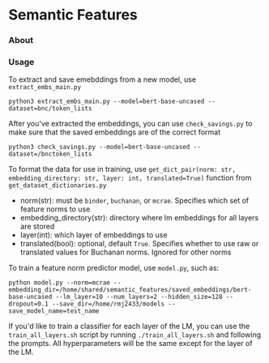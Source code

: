 # Semantic Features

### About

### Usage

To extract and save emebddings from a new model, use `extract_embs_main.py`

`python3 extract_embs_main.py --model=bert-base-uncased --dataset=bnc/token_lists`

After you've extracted the embeddings, you can use `check_savings.py` to make sure that the saved embeddings are of the correct format

`python3 check_savings.py --model=bert-base-uncased --dataset=/bnctoken_lists`

To format the data for use in training, use `get_dict_pair(norm: str, embedding_directory: str, layer: int, translated=True)` function from `get_dataset_dictionaries.py`

 - norm(str): must be `binder`, `buchanan`, or `mcrae`. Specifies which set of feature norms to use
 - embedding_directory(str): directory where lm embeddings for all layers are stored
 - layer(int): which layer of embeddings to use
 - translated(bool): optional, default `True`. Specifies whether to use raw or translated values for Buchanan norms. Ignored for other norms

To train a feature norm predictor model, use `model.py`, such as:

```
python model.py --norm=mcrae --embedding_dir=/home/shared/semantic_features/saved_embeddings/bert-base-uncased --lm_layer=10 --num_layers=2 --hidden_size=128 --dropout=0.1 --save_dir=/home/rmj2433/models --save_model_name=test_name
```

If you'd like to train a classifier for each layer of the LM, you can use the `train_all_layers.sh` script by running `./train_all_layers.sh` and following the prompts. All hyperparameters will be the same except for the layer of the LM.